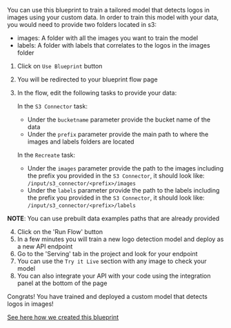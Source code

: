 You can use this blueprint to train a tailored model that detects logos in images using your custom data.
In order to train this model with your data, you would need to provide two folders located in s3:
- images: A folder with all the images you want to train the model
- labels: A folder with labels that correlates to the logos in the images folder
1. Click on `Use Blueprint` button
2. You will be redirected to your blueprint flow page
3. In the flow, edit the following tasks to provide your data:
   
   In the `S3 Connector` task:
   * Under the `bucketname` parameter provide the bucket name of the data
   * Under the `prefix` parameter provide the main path to where the images and labels folders are located 
     
    In the `Recreate` task:
   *  Under the `images` parameter provide the path to the images including the prefix you provided in the `S3 Connector`, it should look like:
    `/input/s3_connector/<prefix>/images`
   *  Under the `labels` parameter provide the path to the labels including the prefix you provided in the `S3 Connector`, it should look like:
      `/input/s3_connector/<prefix>/labels`

**NOTE**: You can use prebuilt data examples paths that are already provided
      
4. Click on the 'Run Flow' button
5. In a few minutes you will train a new logo detection model and deploy as a new API endpoint
6. Go to the 'Serving' tab in the project and look for your endpoint
7. You can use the `Try it Live` section with any image to check your model
8. You can also integrate your API with your code using the integration panel at the bottom of the page

Congrats! You have trained and deployed a custom model that detects logos in images!

[See here how we created this blueprint](https://github.com/cnvrg/Blueprints/tree/main/Logo%20Detection)